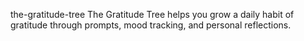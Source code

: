 the-gratitude-tree
The Gratitude Tree helps you grow a daily habit of gratitude through prompts, mood tracking, and personal reflections.

